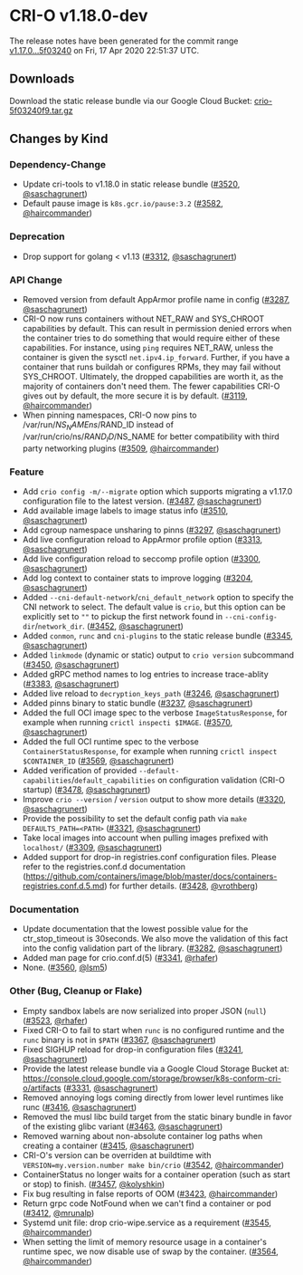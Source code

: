 # CRI-O v1.18.0-dev

The release notes have been generated for the commit range
[v1.17.0...5f03240](https://github.com/cri-o/cri-o/compare/v1.17.0...5f03240f9823f8cb943a4505cec2e40200ccbe85) on Fri, 17 Apr 2020 22:51:37 UTC.

## Downloads

Download the static release bundle via our Google Cloud Bucket:
[crio-5f03240f9.tar.gz][0]

[0]: https://storage.googleapis.com/k8s-conform-cri-o/artifacts/crio-5f03240f9.tar.gz

## Changes by Kind

### Dependency-Change

- Update cri-tools to v1.18.0 in static release bundle ([#3520](https://github.com/cri-o/cri-o/pull/3520), [@saschagrunert](https://github.com/saschagrunert))
- Default pause image is `k8s.gcr.io/pause:3.2` ([#3582](https://github.com/cri-o/cri-o/pull/3582), [@haircommander](https://github.com/haircommander))

### Deprecation

- Drop support for golang < v1.13 ([#3312](https://github.com/cri-o/cri-o/pull/3312), [@saschagrunert](https://github.com/saschagrunert))

### API Change

- Removed version from default AppArmor profile name in config ([#3287](https://github.com/cri-o/cri-o/pull/3287), [@saschagrunert](https://github.com/saschagrunert))
- CRI-O now runs containers without NET_RAW and SYS_CHROOT capabilities by default. This can result in permission denied errors when the container tries to do something that would require either of these capabilities. For instance, using `ping` requires NET_RAW, unless the container is given the sysctl `net.ipv4.ip_forward`. Further, if you have a container that runs buildah or configures RPMs, they may fail without SYS_CHROOT. Ultimately, the dropped capabilities are worth it, as the majority of containers don't need them. The fewer capabilities CRI-O gives out by default, the more secure it is by default. ([#3119](https://github.com/cri-o/cri-o/pull/3119), [@haircommander](https://github.com/haircommander))
- When pinning namespaces, CRI-O now pins to /var/run/$NS_NAMEns/$RAND_ID instead of /var/run/crio/ns/$RAND_ID/$NS_NAME for better compatibility with third party networking plugins ([#3509](https://github.com/cri-o/cri-o/pull/3509), [@haircommander](https://github.com/haircommander))

### Feature

- Add `crio config -m/--migrate` option which supports migrating a v1.17.0 configuration file to the latest version. ([#3487](https://github.com/cri-o/cri-o/pull/3487), [@saschagrunert](https://github.com/saschagrunert))
- Add available image labels to image status info ([#3510](https://github.com/cri-o/cri-o/pull/3510), [@saschagrunert](https://github.com/saschagrunert))
- Add cgroup namespace unsharing to pinns ([#3297](https://github.com/cri-o/cri-o/pull/3297), [@saschagrunert](https://github.com/saschagrunert))
- Add live configuration reload to AppArmor profile option ([#3313](https://github.com/cri-o/cri-o/pull/3313), [@saschagrunert](https://github.com/saschagrunert))
- Add live configuration reload to seccomp profile option ([#3300](https://github.com/cri-o/cri-o/pull/3300), [@saschagrunert](https://github.com/saschagrunert))
- Add log context to container stats to improve logging ([#3204](https://github.com/cri-o/cri-o/pull/3204), [@saschagrunert](https://github.com/saschagrunert))
- Added `--cni-default-network`/`cni_default_network` option to specify the CNI network
    to select. The default value is `crio`, but this option can be explicitly set to `""` to pickup
    the first network found in `--cni-config-dir`/`network_dir`. ([#3452](https://github.com/cri-o/cri-o/pull/3452), [@saschagrunert](https://github.com/saschagrunert))
- Added `conmon`, `runc` and `cni-plugins` to the static release bundle ([#3345](https://github.com/cri-o/cri-o/pull/3345), [@saschagrunert](https://github.com/saschagrunert))
- Added `linkmode` (dynamic or static) output to `crio version` subcommand ([#3450](https://github.com/cri-o/cri-o/pull/3450), [@saschagrunert](https://github.com/saschagrunert))
- Added gRPC method names to log entries to increase trace-ablity ([#3383](https://github.com/cri-o/cri-o/pull/3383), [@saschagrunert](https://github.com/saschagrunert))
- Added live reload to `decryption_keys_path` ([#3246](https://github.com/cri-o/cri-o/pull/3246), [@saschagrunert](https://github.com/saschagrunert))
- Added pinns binary to static bundle ([#3237](https://github.com/cri-o/cri-o/pull/3237), [@saschagrunert](https://github.com/saschagrunert))
- Added the full OCI image spec to the verbose `ImageStatusResponse`, for example when running `crictl inspecti $IMAGE`. ([#3570](https://github.com/cri-o/cri-o/pull/3570), [@saschagrunert](https://github.com/saschagrunert))
- Added the full OCI runtime spec to the verbose `ContainerStatusResponse`, for example when running `crictl inspect $CONTAINER_ID` ([#3569](https://github.com/cri-o/cri-o/pull/3569), [@saschagrunert](https://github.com/saschagrunert))
- Added verification of provided `--default-capabilities`/`default_capabilities` on configuration validation (CRI-O startup) ([#3478](https://github.com/cri-o/cri-o/pull/3478), [@saschagrunert](https://github.com/saschagrunert))
- Improve `crio --version` / `version` output to show more details ([#3320](https://github.com/cri-o/cri-o/pull/3320), [@saschagrunert](https://github.com/saschagrunert))
- Provide the possibility to set the default config path via `make DEFAULTS_PATH=<PATH>` ([#3321](https://github.com/cri-o/cri-o/pull/3321), [@saschagrunert](https://github.com/saschagrunert))
- Take local images into account when pulling images prefixed with `localhost/` ([#3309](https://github.com/cri-o/cri-o/pull/3309), [@saschagrunert](https://github.com/saschagrunert))
- Added support for drop-in registries.conf configuration files. Please refer to the registries.conf.d documentation (https://github.com/containers/image/blob/master/docs/containers-registries.conf.d.5.md) for further details. ([#3428](https://github.com/cri-o/cri-o/pull/3428), [@vrothberg](https://github.com/vrothberg))

### Documentation

- Update documentation that the lowest possible value for the ctr_stop_timeout is 30seconds. We also move the validation of this fact into the config validation part of the library. ([#3282](https://github.com/cri-o/cri-o/pull/3282), [@saschagrunert](https://github.com/saschagrunert))
- Added man page for crio.conf.d(5) ([#3341](https://github.com/cri-o/cri-o/pull/3341), [@rhafer](https://github.com/rhafer))
- None. ([#3560](https://github.com/cri-o/cri-o/pull/3560), [@lsm5](https://github.com/lsm5))

### Other (Bug, Cleanup or Flake)

- Empty sandbox labels are now serialized into proper JSON (`null`) ([#3523](https://github.com/cri-o/cri-o/pull/3523), [@rhafer](https://github.com/rhafer))
- Fixed CRI-O to fail to start when `runc` is no configured runtime and the `runc` binary is not in `$PATH` ([#3367](https://github.com/cri-o/cri-o/pull/3367), [@saschagrunert](https://github.com/saschagrunert))
- Fixed SIGHUP reload for drop-in configuration files ([#3241](https://github.com/cri-o/cri-o/pull/3241), [@saschagrunert](https://github.com/saschagrunert))
- Provide the latest release bundle via a Google Cloud Storage Bucket at:
    https://console.cloud.google.com/storage/browser/k8s-conform-cri-o/artifacts ([#3331](https://github.com/cri-o/cri-o/pull/3331), [@saschagrunert](https://github.com/saschagrunert))
- Removed annoying logs coming directly from lower level runtimes like runc ([#3416](https://github.com/cri-o/cri-o/pull/3416), [@saschagrunert](https://github.com/saschagrunert))
- Removed the musl libc build target from the static binary bundle in favor of the existing glibc variant ([#3463](https://github.com/cri-o/cri-o/pull/3463), [@saschagrunert](https://github.com/saschagrunert))
- Removed warning about non-absolute container log paths when creating a container ([#3415](https://github.com/cri-o/cri-o/pull/3415), [@saschagrunert](https://github.com/saschagrunert))
- CRI-O's version can be overriden at buildtime with `VERSION=my.version.number make bin/crio` ([#3542](https://github.com/cri-o/cri-o/pull/3542), [@haircommander](https://github.com/haircommander))
- ContainerStatus no longer waits for a container operation (such as start or stop) to finish. ([#3457](https://github.com/cri-o/cri-o/pull/3457), [@kolyshkin](https://github.com/kolyshkin))
- Fix bug resulting in false reports of OOM ([#3423](https://github.com/cri-o/cri-o/pull/3423), [@haircommander](https://github.com/haircommander))
- Return grpc code NotFound when we can't find a container or pod ([#3412](https://github.com/cri-o/cri-o/pull/3412), [@mrunalp](https://github.com/mrunalp))
- Systemd unit file: drop crio-wipe.service as a requirement ([#3545](https://github.com/cri-o/cri-o/pull/3545), [@haircommander](https://github.com/haircommander))
- When setting the limit of memory resource usage in a container's runtime spec, we now disable use of swap by the container. ([#3564](https://github.com/cri-o/cri-o/pull/3564), [@haircommander](https://github.com/haircommander))